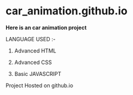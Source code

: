 # car_animation.github.io

**Here is an car animation project**

LANGUAGE USED :-

1. Advanced HTML

2. Advanced CSS 

3. Basic JAVASCRIPT

Project Hosted on github.io 



